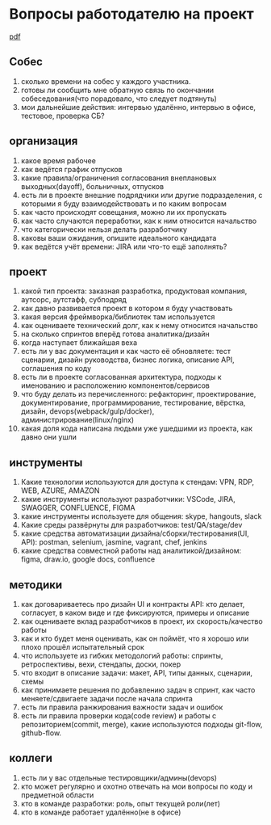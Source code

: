 # Вопросы работодателю на проект

[pdf](https://stepanovv.ru/kbo/kb/карьера/вопросы-работодателю-проект.pdf)

## Собес

1. сколько времени на собес у каждого участника. 
1. готовы ли сообщить мне обратную связь по окончании собеседования(что порадовало, что следует подтянуть)
1. мои дальнейшие действия: интервью удалённо, интервью в офисе, тестовое, проверка СБ?

## организация

1. какое время рабочее
1. как ведётся график отпусков
1. какие правила/ограничения согласования внеплановых выходных(dayoff), больничных, отпусков
1. есть ли в проекте внешние подрядчики или другие подразделения, с которыми я буду взаимодействовать и по каким вопросам
1. как часто происходят совещания, можно ли их пропускать
1. как часто случаются переработки, как к ним относится начальство
1. что категорически нельзя делать разработчику
1. каковы ваши ожидания, опишите идеального кандидата
1. как ведётся учёт времени: JIRA или что-то ещё заполнять?

## проект

1. какой тип проекта: заказная разработка, продуктовая компания, аутсорс, аутстафф, субподряд
1. как давно развивается проект в котором я буду участвовать
1. какая версия фреймворка/библиотек там используется
1. как оцениваете технический долг, как к нему относится начальство
1. на сколько спринтов вперёд готова аналитика/дизайн
1. когда наступает ближайшая веха
1. есть ли у вас документация и как часто её обновляете: тест сценарии, дизайн руководства, бизнес логика, описание API, соглашения по коду
1. есть ли в проекте согласованная архитектура, подходы к именованию и расположению компонентов/сервисов
1. что буду делать из перечисленного: рефакторинг, проектирование, документирование, программирование, тестирование, вёрстка, дизайн, devops(webpack/gulp/docker), администрирование(linux/nginx)
1. какая доля кода написана людьми уже ушедшими из проекта, как давно они ушли

## инструменты

1. Какие технологии используются для доступа к стендам: VPN, RDP, WEB, AZURE, AMAZON
1. какие инструменты используют разработчики: VSCode, JIRA, SWAGGER, CONFLUENCE, FIGMA
1. какие инструменты используете для общения: skype, hangouts, slack
1. Какие среды развёрнуты для разработчиков: test/QA/stage/dev
1. какие средства автоматизации дизайна/сборки/тестирования(UI, API): postman, selenium, jasmine, vagrant, chef, jenkins
1. какие средства совместной работы над аналитикой/дизайном: figma, draw.io, google docs, confluence

## методики

1. как договариваетесь про дизайн UI и контракты API: кто делает, согласует, в каком виде и где фиксируются, примеры и описание
1. как оцениваете вклад разработчиков в проект, их скорость/качество работы
1. как и кто будет меня оценивать, как он поймёт, что я хорошо или плохо прошёл испытательный срок
1. что используете из гибких методологий работы: спринты, ретроспективы, вехи, стендапы, доски, покер
1. что входит в описание задачи: макет, API, типы данных, сценарии, схемы
1. как принимаете решения по добавлению задач в спринт, как часто меняете/сдвигаете задачи после начала спринта
1. есть ли правила ранжирования важности задач и ошибок
1. есть ли правила проверки кода(code review) и работы с репозиторием(commit, merge), какие используются подходы git-flow, github-flow.

## коллеги

1. есть ли у вас отдельные тестировщики/админы(devops)
1. кто может регулярно и охотно отвечать на мои вопросы по коду и предметной области
1. кто в команде разработки: роль, опыт текущей роли(лет)
1. кто в команде работает удалённо(не в офисе)

